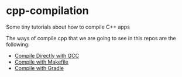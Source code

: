 # cpp-compilation
Some tiny tutorials about how to compile C++ apps

The ways of compile cpp that we are going to see in this repos are the following:  

* [Compile Directly with GCC](direct-or-make/)
* [Compile with Makefile](direct-or-make/)
* [Compile with Gradle](gradle-cpp/)
